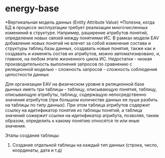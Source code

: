 # energy-base

*Вертикальная модель данных (Entity Attribute Value)
*Полезна, когда БД в процессе эксплуатации требует реализации многочисленных измениний в структуре. Например, раширение атрибутов понятий, определение новых связей между понятиями ИС. В рамках модели EAV добавление новых понятий не влечет за собой изменение состава и структуры таблиц базы данных, создавать новые понятия, также как и создавать и изменять состав их атрибутов, можно автоматизировано, и, главное, на любом этапе жизненного цикла ИС.
Недостатки - низкая производительность выполнения запросов по сравнению с реляционной моделью
           - сложность запросов
           - сложность соблюдения целостности данных

Для организации EAV на физическом уровне в реляционной базе дынных иметь три таблицы - таблицу, описывающую понятия, таблицу, описывающую атрибуты, таблицу, содержащую непосредственно значения атрибутов (при большом количестве данных ее луше разбить на таблицы по типу данных).
При этом таблица атрибутов содержит ссылку на идетификатор понятия из таблицы понятий, а таблица значений сожержит ссылки на идетификатор атрибута, позволяя, таким образом, определить к какому понятию относятся те или иные значения.

Этапы создания таблицы:
  1. Создание отдельной таблицы на каждый тип данных (строка, число, координаты, дата и т.д)
